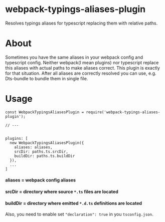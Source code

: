 # webpack-typings-aliases-plugin
Resolves typings aliases for typescript replacing them with relative paths.

# About
Sometimes you have the same aliases in your webpack config and typescript config. 
Neither webpack(I mean plugins) nor typescript replace this aliases with actual paths to make aliases correct.
This plugin is exactly for that situation. 
After all aliases are correctly resolved you can use, e.g. Dts-bundle to bundle them in single file.

# Usage
```
const WebpackTypingsAliasesPlugin = require('webpack-typings-aliases-plugin');

// ---


plugins: [
  new WebpackTypingsAliasesPlugin({
    aliases: aliases,
    srcDir: paths.ts.srcDir,
    buildDir: paths.ts.buildDir
  }),
  ...
]
```

#### aliases = webpack config aliases
#### srcDir = directory where source `*.ts` files are located
#### buildDir = directory where emitted `*.d.ts` definitions are located

Also, you need to enable set `"declaration": true` in you `tsconfig.json`.
